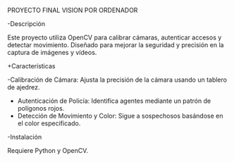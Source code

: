 PROYECTO FINAL VISION POR ORDENADOR 


-Descripción

Este proyecto utiliza OpenCV para calibrar cámaras, autenticar accesos y              detectar movimiento. Diseñado para mejorar la seguridad y precisión en la captura de imágenes y vídeos.

+Características

-Calibración de Cámara: Ajusta la precisión de la cámara usando un tablero de ajedrez.
- Autenticación de Policía: Identifica agentes mediante un patrón de polígonos rojos.
- Detección de Movimiento y Color: Sigue a sospechosos basándose en el color especificado.

-Instalación

Requiere Python y OpenCV.

